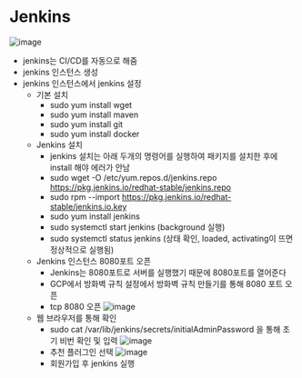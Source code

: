 # Jenkins
![image](https://user-images.githubusercontent.com/61530368/166514639-4f4e6ce5-4f31-4447-9900-37a87f4b1615.png)

  - jenkins는 CI/CD를 자동으로 해줌 
  - jenkins 인스턴스 생성
  - jenkins 인스턴스에서 jenkins 설정
    * 기본 설치
      * sudo yum install wget
      * sudo yum install maven
      * sudo yum install git
      * sudo yum install docker
    * Jenkins 설치
      * jenkins 설치는 아래 두개의 명령어를 실행하여 패키지를 설치한 후에 install 해야 에러가 안남  
      * sudo wget -O /etc/yum.repos.d/jenkins.repo https://pkg.jenkins.io/redhat-stable/jenkins.repo
      * sudo rpm --import https://pkg.jenkins.io/redhat-stable/jenkins.io.key
      * sudo yum install jenkins
      * sudo systemctl start jenkins (background 실행)
      * sudo systemctl status jenkins (상태 확인, loaded, activating이 뜨면 정상적으로 실행됨)
    * Jenkins 인스턴스 8080포트 오픈
      * Jenkins는 8080포트로 서버를 실행했기 때문에 8080포트를 열어준다 
      * GCP에서 방화벽 규칙 설정에서 방화벽 규칙 만들기를 통해 8080 포트 오픈
      * tcp 8080 오픈
      ![image](https://user-images.githubusercontent.com/61530368/166519088-0ff16fa6-0cb6-4525-a051-6633466c0865.png)
    * 웹 브라우저를 통해 확인
      *  sudo cat /var/lib/jenkins/secrets/initialAdminPassword 을 통해 초기 비번 확인 및 입력
      ![image](https://user-images.githubusercontent.com/61530368/166524090-08fa775b-2023-491f-8b54-6020eebc909e.png)
      * 추천 플러그인 선택
      ![image](https://user-images.githubusercontent.com/61530368/166524261-b5f348d5-0b66-45f9-b341-5e0418d0b953.png)
      * 회원가입 후 jenkins 실행
